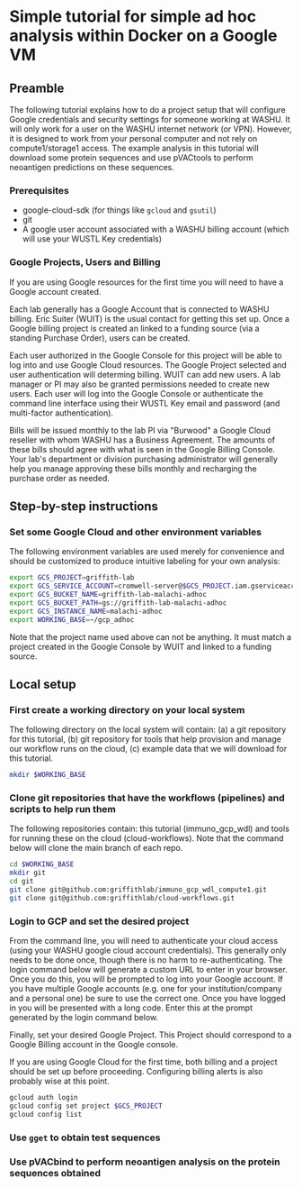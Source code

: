 # Simple tutorial for simple ad hoc analysis within Docker on a Google VM

## Preamble
The following tutorial explains how to do a project setup that will configure Google credentials and security settings for someone working at WASHU. It will only work for a user on the WASHU internet network (or VPN). However, it is designed to work from your personal computer and not rely on compute1/storage1 access. The example analysis in this tutorial will download some protein sequences and use pVACtools to perform neoantigen predictions on these sequences.

### Prerequisites
- google-cloud-sdk (for things like `gcloud` and `gsutil`)
- git
- A google user account associated with a WASHU billing account (which will use your WUSTL Key credentials)

### Google Projects, Users and Billing
If you are using Google resources for the first time you will need to have a Google account created. 

Each lab generally has a Google Account that is connected to WASHU billing. Eric Suiter (WUIT) is the usual contact for getting this set up.  Once a Google billing project is created an linked to a funding source (via a standing Purchase Order), users can be created. 

Each user authorized in the Google Console for this project will be able to log into and use Google Cloud resources. The Google Project selected and user authentication will determing billing. WUIT can add new users.  A lab manager or PI may also be granted permissions needed to create new users. Each user will log into the Google Console or authenticate the command line interface using their WUSTL Key email and password (and multi-factor authentication). 

Bills will be issued monthly to the lab PI via "Burwood" a Google Cloud reseller with whom WASHU has a Business Agreement. The amounts of these bills should agree with what is seen in the Google Billing Console. Your lab's department or division purchasing administrator will generally help you manage approving these bills monthly and recharging the purchase order as needed.

## Step-by-step instructions

### Set some Google Cloud and other environment variables
The following environment variables are used merely for convenience and should be customized to produce intuitive labeling for your own analysis:
```bash
export GCS_PROJECT=griffith-lab
export GCS_SERVICE_ACCOUNT=cromwell-server@$GCS_PROJECT.iam.gserviceaccount.com
export GCS_BUCKET_NAME=griffith-lab-malachi-adhoc
export GCS_BUCKET_PATH=gs://griffith-lab-malachi-adhoc
export GCS_INSTANCE_NAME=malachi-adhoc
export WORKING_BASE=~/gcp_adhoc
```

Note that the project name used above can not be anything.  It must match a project created in the Google Console by WUIT and linked to a funding source.

## Local setup

### First create a working directory on your local system
The following directory on the local system will contain: (a) a git repository for this tutorial, (b) git repository for tools that help provision and manage our workflow runs on the cloud, (c) example data that we will download for this tutorial.
```bash
mkdir $WORKING_BASE
```


### Clone git repositories that have the workflows (pipelines) and scripts to help run them
The following repositories contain: this tutorial (immuno_gcp_wdl) and tools for running these on the cloud (cloud-workflows). Note that the command below will clone the main branch of each repo.

```bash
cd $WORKING_BASE
mkdir git
cd git
git clone git@github.com:griffithlab/immuno_gcp_wdl_compute1.git
git clone git@github.com:griffithlab/cloud-workflows.git
```

### Login to GCP and set the desired project
From the command line, you will need to authenticate your cloud access (using your WASHU google cloud account credentials). This generally only needs to be done once, though there is no harm to re-authenticating. The login command below will generate a custom URL to enter in your browser. Once you do this, you will be prompted to log into your Google account. If you have multiple Google accounts (e.g. one for your institution/company and a personal one) be sure to use the correct one.  Once you have logged in you will be presented with a long code. Enter this at the prompt generated by the login command below. 

Finally, set your desired Google Project. This Project should correspond to a Google Billing account in the Google console. 

If you are using Google Cloud for the first time, both billing and a project should be set up before proceeding. Configuring billing alerts is also probably wise at this point.

```bash
gcloud auth login
gcloud config set project $GCS_PROJECT
gcloud config list
```




### Use `gget` to obtain test sequences


### Use pVACbind to perform neoantigen analysis on the protein sequences obtained




